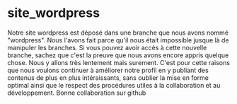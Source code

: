 # site_wordpress

Notre site wordpress est déposé dans une branche que nous avons nommé "wordpress". Nous l'avons fait parce qu'il nous était impossible jusque là de manipuler les branches. Si vous pouvez avoir accès à cette nouvelle branche, sachez que c'est la preuve que nous avons encore appris quelque chose. 
Nous y allons très lentement mais surement. C'est pour cette raisons que nous voulons continuer à améliorer notre profil en y publiant des contenus de plus en plus intéraissants, sans oublier la mise en forme optimal ainsi que le respect des procédures utiles à la collaboration et au développement.
Bonne collaboration sur github
